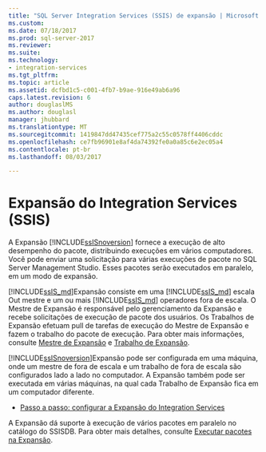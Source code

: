 ```yaml
---
title: "SQL Server Integration Services (SSIS) de expansão | Microsoft Docs"
ms.custom: 
ms.date: 07/18/2017
ms.prod: sql-server-2017
ms.reviewer: 
ms.suite: 
ms.technology:
- integration-services
ms.tgt_pltfrm: 
ms.topic: article
ms.assetid: dcfbd1c5-c001-4fb7-b9ae-916e49ab6a96
caps.latest.revision: 6
author: douglaslMS
ms.author: douglasl
manager: jhubbard
ms.translationtype: MT
ms.sourcegitcommit: 1419847dd47435cef775a2c55c0578ff4406cddc
ms.openlocfilehash: ce7fb96901e8af4da74392fe0a0a85c6e2ec05a4
ms.contentlocale: pt-br
ms.lasthandoff: 08/03/2017

---
```

# <a name="integration-services-ssis-scale-out"></a>Expansão do Integration Services (SSIS)
A Expansão [!INCLUDE[ssISnoversion](../../includes/ssisnoversion-md.md)] fornece a execução de alto desempenho do pacote, distribuindo execuções em vários computadores. Você pode enviar uma solicitação para várias execuções de pacote no SQL Server Management Studio. Esses pacotes serão executados em paralelo, em um modo de expansão.  

[!INCLUDE[ssIS_md](../../includes/ssis-md.md)]Expansão consiste em uma [!INCLUDE[ssIS_md](../../includes/ssis-md.md)] escala Out mestre e um ou mais [!INCLUDE[ssIS_md](../../includes/ssis-md.md)] operadores fora de escala. O Mestre de Expansão é responsável pelo gerenciamento da Expansão e recebe solicitações de execução de pacote dos usuários. Os Trabalhos de Expansão efetuam pull de tarefas de execução do Mestre de Expansão e fazem o trabalho do pacote de execução. Para obter mais informações, consulte [Mestre de Expansão](integration-services-ssis-scale-out-master.md) e [Trabalho de Expansão](integration-services-ssis-scale-out-worker.md).

[!INCLUDE[ssISnoversion](../../includes/ssisnoversion-md.md)]Expansão pode ser configurada em uma máquina, onde um mestre de fora de escala e um trabalho de fora de escala são configurados lado a lado no computador. A Expansão também pode ser executada em várias máquinas, na qual cada Trabalho de Expansão fica em um computador diferente.
- [Passo a passo: configurar a Expansão do Integration Services](walkthrough-set-up-integration-services-scale-out.md)

A Expansão dá suporte à execução de vários pacotes em paralelo no catálogo do SSISDB. Para obter mais detalhes, consulte [Executar pacotes na Expansão](run-packages-in-integration-services-ssis-scale-out.md).

